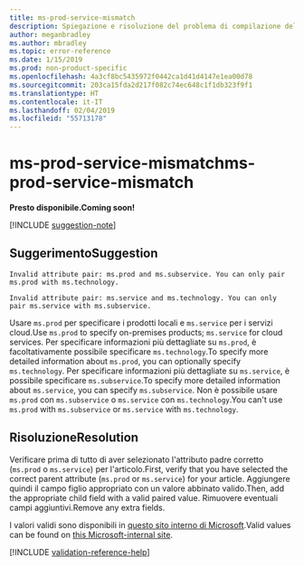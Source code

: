 ```yaml
---
title: ms-prod-service-mismatch
description: Spiegazione e risoluzione del problema di compilazione della documentazione ms-prod-service-mismatch
author: meganbradley
ms.author: mbradley
ms.topic: error-reference
ms.date: 1/15/2019
ms.prod: non-product-specific
ms.openlocfilehash: 4a3cf8bc5435972f0442ca1d41d4147e1ea00d78
ms.sourcegitcommit: 203ca15fda2d217f082c74ec648c1f1db323f9f1
ms.translationtype: HT
ms.contentlocale: it-IT
ms.lasthandoff: 02/04/2019
ms.locfileid: "55713178"
---
```

# <a name="ms-prod-service-mismatch"></a><span data-ttu-id="5acc0-103">ms-prod-service-mismatch</span><span class="sxs-lookup"><span data-stu-id="5acc0-103">ms-prod-service-mismatch</span></span>

<span data-ttu-id="5acc0-104">**Presto disponibile.**</span><span class="sxs-lookup"><span data-stu-id="5acc0-104">**Coming soon!**</span></span>

[!INCLUDE [suggestion-note](includes/suggestion-note.md)]

## <a name="suggestion"></a><span data-ttu-id="5acc0-105">Suggerimento</span><span class="sxs-lookup"><span data-stu-id="5acc0-105">Suggestion</span></span>

`Invalid attribute pair: ms.prod and ms.subservice. You can only pair ms.prod with ms.technology.`

`Invalid attribute pair: ms.service and ms.technology. You can only pair ms.service with ms.subservice.`

<span data-ttu-id="5acc0-106">Usare `ms.prod` per specificare i prodotti locali e `ms.service` per i servizi cloud.</span><span class="sxs-lookup"><span data-stu-id="5acc0-106">Use `ms.prod` to specify on-premises products; `ms.service` for cloud services.</span></span> <span data-ttu-id="5acc0-107">Per specificare informazioni più dettagliate su `ms.prod`, è facoltativamente possibile specificare `ms.technology`.</span><span class="sxs-lookup"><span data-stu-id="5acc0-107">To specify more detailed information about `ms.prod`, you can optionally specify `ms.technology`.</span></span> <span data-ttu-id="5acc0-108">Per specificare informazioni più dettagliate su `ms.service`, è possibile specificare `ms.subservice`.</span><span class="sxs-lookup"><span data-stu-id="5acc0-108">To specify more detailed information about `ms.service`, you can specify `ms.subservice`.</span></span> <span data-ttu-id="5acc0-109">Non è possibile usare `ms.prod` con `ms.subservice` o `ms.service` con `ms.technology`.</span><span class="sxs-lookup"><span data-stu-id="5acc0-109">You can't use `ms.prod` with `ms.subservice` or `ms.service` with `ms.technology`.</span></span>

## <a name="resolution"></a><span data-ttu-id="5acc0-110">Risoluzione</span><span class="sxs-lookup"><span data-stu-id="5acc0-110">Resolution</span></span>

<span data-ttu-id="5acc0-111">Verificare prima di tutto di aver selezionato l'attributo padre corretto (`ms.prod` o `ms.service`) per l'articolo.</span><span class="sxs-lookup"><span data-stu-id="5acc0-111">First, verify that you have selected the correct parent attribute (`ms.prod` or `ms.service`) for your article.</span></span> <span data-ttu-id="5acc0-112">Aggiungere quindi il campo figlio appropriato con un valore abbinato valido.</span><span class="sxs-lookup"><span data-stu-id="5acc0-112">Then, add the appropriate child field with a valid paired value.</span></span> <span data-ttu-id="5acc0-113">Rimuovere eventuali campi aggiuntivi.</span><span class="sxs-lookup"><span data-stu-id="5acc0-113">Remove any extra fields.</span></span>

<span data-ttu-id="5acc0-114">I valori validi sono disponibili in [questo sito interno di Microsoft](https://docsmetadatatool.azurewebsites.net/whitelists).</span><span class="sxs-lookup"><span data-stu-id="5acc0-114">Valid values can be found on [this Microsoft-internal site](https://docsmetadatatool.azurewebsites.net/whitelists).</span></span>

<!--make sure to add this file to your includes folder and verify the path-->
[!INCLUDE [validation-reference-help](includes/validation-reference-help.md)]
